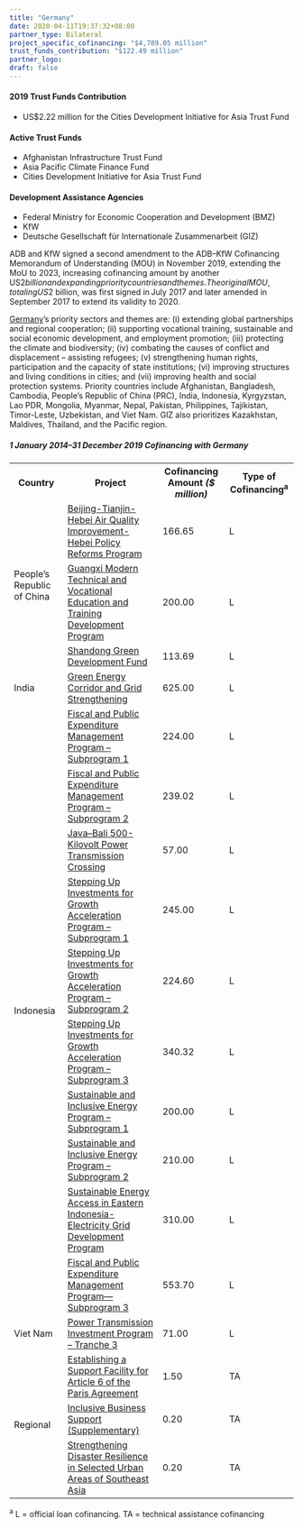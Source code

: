 ```yaml
---
title: "Germany"
date: 2020-04-11T19:37:32+08:00
partner_type: Bilateral
project_specific_cofinancing: "$4,789.05 million"
trust_funds_contribution: "$122.49 million"
partner_logo:
draft: false
---
```


#### 2019 Trust Funds Contribution 

* US$2.22 million for the Cities Development Initiative for Asia Trust Fund 

#### Active Trust Funds 

* Afghanistan Infrastructure Trust Fund 
* Asia Pacific Climate Finance Fund 
* Cities Development Initiative for Asia Trust Fund 

#### Development Assistance Agencies 

* Federal Ministry for Economic Cooperation and Development (BMZ) 
* KfW 
* Deutsche Gesellschaft für Internationale Zusammenarbeit (GIZ)

ADB and KfW signed a second amendment to the ADB–KfW Cofinancing Memorandum of Understanding (MOU) in November 2019, extending the MoU to 2023, increasing cofinancing amount by another US$2 billion and expanding priority countries and themes. The original MOU, totaling US$2 billion, was first signed in July 2017 and later amended in September 2017 to extend its validity to 2020.  

<a href="https://www.adb.org/publications/germany-fact-sheet" target="_blank">Germany</a>’s priority sectors and themes are: (i) extending global partnerships and regional cooperation; (ii) supporting vocational training, sustainable and social economic development, and employment promotion; (iii) protecting the climate and biodiversity; (iv) combating the causes of conflict and displacement – assisting refugees; (v) strengthening human rights, participation and the capacity of state institutions; (vi) improving structures and living conditions in cities; and (vii) improving health and social protection systems. Priority countries include Afghanistan, Bangladesh, Cambodia, People’s Republic of China (PRC), India, Indonesia, Kyrgyzstan, Lao PDR, Mongolia, Myanmar, Nepal, Pakistan, Philippines, Tajikistan, Timor-Leste, Uzbekistan, and Viet Nam. GIZ also prioritizes Kazakhstan, Maldives, Thailand, and the Pacific region.   

##### _1 January 2014–31 December 2019_ Cofinancing with Germany

<table class="table dr-partner-table">

<tr>
<th>Country</th>
<th>Project</th>
<th>Cofinancing Amount <em>($ million)</em></th>
<th>Type of Cofinancing<sup>a</sup></th>
</tr>
<tr>
<td rowspan="3">People’s Republic of China</td>
<td><a
href="https://www.adb.org/projects/49232-001/main" target="_blank">Beijing-Tianjin-Hebei Air Quality Improvement-Hebei Policy Reforms Program</a></td>
<td>166.65 </td>
<td>L</td>

</tr>
<tr>
<td><a href="https://www.adb.org/projects/49308-002/main" target="_blank">Guangxi Modern Technical and Vocational Education and Training Development Program</a></td>
<td>200.00 </td>
<td>L</td>

</tr>
<tr>
<td><a href="https://www.adb.org/projects/51194-001/main" target="_blank">Shandong Green Development Fund</a></td>
<td>113.69 </td>
<td>L</td>

</tr>
<tr>
<td>India</td>
<td><a href="https://www.adb.org/projects/44426-016/main" target="_blank">Green Energy Corridor and Grid Strengthening</a></td>
<td>625.00 </td>
<td>L</td>

</tr>
<tr>
<td rowspan="10">Indonesia</td>
<td><a href="https://www.adb.org/projects/50168-001/main" target="_blank">Fiscal and Public Expenditure Management Program – Subprogram 1</a></td>
<td>224.00 </td>
<td>L</td>

</tr>
<tr>
<td><a href="https://www.adb.org/projects/50168-002/main" target="_blank">Fiscal and Public Expenditure Management Program – Subprogram 2</a></td>
<td>239.02 </td>
<td>L</td>

</tr>
<tr>
<td><a href="https://www.adb.org/projects/42362-013/main" target="_blank">Java–Bali 500-Kilovolt Power Transmission Crossing</a></td>
<td>57.00 </td>
<td>L</td>

</tr>
<tr>
<td><a href="https://www.adb.org/projects/documents/loan-agreement-stepping-up-investments-growth-acceleration-program-sp-1"
target="_blank">Stepping Up Investments for Growth Acceleration Program – Subprogram 1</a></td>
<td>245.00 </td>
<td>L</td>
</tr>
<tr>
<td><a
href="https://www.adb.org/projects/documents/loan-3402-ino-stepping-up-investments-for-growth-acceleration-program-sp2-lbg"
target="_blank">Stepping Up Investments for Growth Acceleration Program –
Subprogram 2</a></td>
<td>224.60 </td>
<td>L</td>
</tr>
<tr>
<td><a href="https://www.adb.org/projects/48134-007/main" target="_blank">Stepping Up Investments for Growth Acceleration Program – Subprogram 3</a></td>
<td>340.32 </td>
<td>L</td>

</tr>
<tr>
<td><a href="https://www.adb.org/projects/49043-001/main" target="_blank">Sustainable and Inclusive Energy Program – Subprogram 1</a></td>
<td>200.00 </td>
<td>L</td>

</tr>
<tr>
<td><a href="https://www.adb.org/projects/49043-002/main" target="_blank">Sustainable and Inclusive Energy Program – Subprogram 2</a></td>
<td>210.00 </td>
<td>L</td>

</tr>
<tr>
<td><a
href="https://www.adb.org/projects/50016-001/main" target="_blank">Sustainable
Energy Access in Eastern Indonesia- Electricity Grid Development Program</a></td>
<td>310.00 </td>
<td>L</td>

</tr>
<tr>
<td><a
href="https://www.adb.org/projects/50168-003/main" target="_blank">Fiscal and Public Expenditure Management Program—Subprogram 3</a></td>
<td>553.70 </td>
<td>L</td>

</tr>
<tr>
<td>Viet Nam</td>
<td><a
href="https://www.adb.org/projects/42039-036/main" target="_blank">Power
Transmission Investment Program – Tranche 3</a></td>
<td>71.00 </td>
<td>L</td>

</tr>
<tr>
<td rowspan="3">Regional</td>
<td><a
href="https://www.adb.org/projects/50404-001/main" target="_blank">Establishing
a Support Facility for Article 6 of the Paris Agreement</a></td>
<td>1.50 </td>
<td>TA</td>

</tr>
<tr>
<td><a
href="https://www.adb.org/projects/46240-001/main" target="_blank">Inclusive Business Support (Supplementary)</a></td>
<td>0.20 </td>
<td>TA</td>

</tr>
<tr>
<td><a
href="https://www.adb.org/projects/48426-001/main" target="_blank">Strengthening
Disaster Resilience in Selected Urban Areas of Southeast Asia</a></td>
<td>0.20 </td>
<td>TA</td>

</table>

<p class="dr-footnote"><sup>a</sup> L = official loan cofinancing. TA = technical assistance cofinancing</p>
